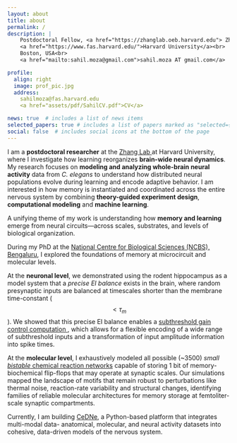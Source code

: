 ```yaml
---
layout: about
title: about
permalink: /
description: |
    Postdoctoral Fellow, <a href="https://zhanglab.oeb.harvard.edu"> Zhang Lab</a><br>
    <a href="https://www.fas.harvard.edu/">Harvard University</a><br>
    Boston, USA<br>
    <a href="mailto:sahil.moza@gmail.com">sahil.moza AT gmail.com</a>

profile:
  align: right
  image: prof_pic.jpg
  address: 
    sahilmoza@fas.harvard.edu
    <a href="assets/pdf/SahilCV.pdf">CV</a>

news: true  # includes a list of news items
selected_papers: true # includes a list of papers marked as "selected={true}"
social: false  # includes social icons at the bottom of the page
---
```

I am a **postdoctoral researcher** at the <a href="https://zhanglab.oeb.harvard.edu"> Zhang Lab </a> at Harvard University, where I investigate how learning reorganizes **brain-wide neural dynamics**. My research focuses on **modeling and analyzing whole-brain neural activity** data from *C. elegans* to understand how distributed neural populations evolve during learning and encode adaptive behavior. I am interested in how memory is instantiated and coordinated across the entire nervous system by combining **theory-guided experiment design**, **computational modeling** and **machine learning**.

A unifying theme of my work is understanding how **memory and learning** emerge from neural circuits—across scales, substrates, and levels of biological organization.
 
During my PhD at the [National Centre for Biological Sciences (NCBS), Bengaluru](http://ncbs.res.in),  I explored the foundations of memory at microcircuit and molecular levels.

At the **neuronal level**, we demonstrated using the rodent hippocampus as a model system that a _precise EI balance_ exists in the brain, where random presynaptic inputs are balanced at timescales shorter than the membrane time-constant ($$\lt \tau_m$$). We showed that this precise EI balance enables a <a href="/projects/EI_balance/">subthreshold gain control computation </a>, which allows for a flexible encoding of a wide range of subthreshold inputs and a transformation of input amplitude information into spike times.

At the **molecular level**, I exhaustively modeled all possible (~3500) _small_ <a href="/projects/chemical_bistables/">_bistable_ chemical reaction networks</a> capable of storing 1 bit of memory- biochemical flip-flops that may operate at synaptic scales. Our simulations mapped the landscape of motifs that remain robust to perturbations like thermal noise, reaction-rate variability and structural changes, identifying families of reliable molecular architectures for memory storage at femtoliter-scale synaptic compartments.

Currently, I am building <a href="/projects/cedne/"> CeDNe</a>, a Python-based platform that integrates multi-modal data- anatomical, molecular, and neural activity datasets into cohesive, data-driven models of the nervous system.
